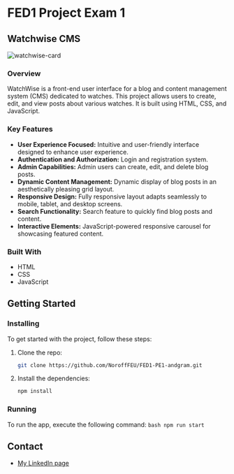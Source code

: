# FED1 Project Exam 1

## Watchwise CMS
![watchwise-card](https://github.com/NoroffFEU/FED1-PE1-andgram/assets/145982786/0d914802-c564-4535-86fe-302908372d8c)

### Overview

WatchWise is a front-end user interface for a blog and content management system (CMS) dedicated to watches. This project allows users to create, edit, and view posts about various watches. It is built using HTML, CSS, and JavaScript.

### Key Features

- **User Experience Focused:** Intuitive and user-friendly interface designed to enhance user experience.
- **Authentication and Authorization:** Login and registration system.
- **Admin Capabilities:** Admin users can create, edit, and delete blog posts.
- **Dynamic Content Management:** Dynamic display of blog posts in an aesthetically pleasing grid layout.
- **Responsive Design:** Fully responsive layout adapts seamlessly to mobile, tablet, and desktop screens.
- **Search Functionality:** Search feature to quickly find blog posts and content.
- **Interactive Elements:** JavaScript-powered responsive carousel for showcasing featured content.

### Built With

- HTML
- CSS
- JavaScript

## Getting Started

### Installing

To get started with the project, follow these steps:

1. Clone the repo:
    ```bash
    git clone https://github.com/NoroffFEU/FED1-PE1-andgram.git
    ```
2. Install the dependencies:
    ```bash
    npm install
    ```

### Running

To run the app, execute the following command:
    ```bash
    npm run start
    ```

## Contact

- [My LinkedIn page](https://www.linkedin.com/in/andreas-gramstad-416408253/)
